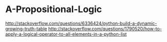 # A-Propositional-Logic

http://stackoverflow.com/questions/6336424/python-build-a-dynamic-growing-truth-table
http://stackoverflow.com/questions/1790520/how-to-apply-a-logical-operator-to-all-elements-in-a-python-list